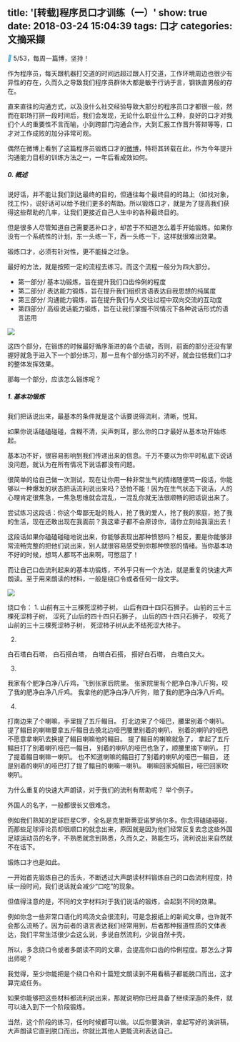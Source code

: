 title: '[转载]程序员口才训练（一）'
show: true
date: 2018-03-24 15:04:39
tags: 口才
categories: 文摘采撷
---

<i class="iconfont" style="color: #1296db">&#xe65d;</i>  5/53，每周一篇博，坚持！

作为程序员，每天跟机器打交道的时间远超过跟人打交道，工作环境周边也很少有异性的存在，久而久之导致我们程序员群体大都是敏于行讷于言，钢铁直男般的存在。

直来直往的沟通方式，以及没什么社交经验导致大部分的程序员口才都很一般，然而在职场打拼一段时间后，我们会发现，无论什么职业什么工种，良好的口才对我们个人的重要性不言而喻，小到跨部门沟通合作，大到汇报工作晋升答辩等等，口才对工作成败的加分非常可观。

偶然在微博上看到了这篇程序员锻炼口才的[微博](https://weibo.com/3306361973/G8EXr45bF?filter=hot&root_comment_id=0&type=comment#_rnd1521793554304)，特将其转载在此，作为今年提升沟通能力目标的训练方法之一，一年后看成效如何。

##### 0. 概述
说好话，并不能让我们到达最终的目的，但通往每个最终目的的路上（如找对象，找工作），说好话可以给予我们更多的帮助。所以锻炼口才，就是为了提高我们获得这些帮助的几率，让我们更接近自己人生中的各种最终目的。

但是很多人尽管知道自己需要恶补口才，却苦于不知道怎么着手开始锻炼。如果你没有一个系统性的计划，东一头练一下，西一头练一下，这样就很难出效果。

锻炼口才，必须有针对性，更不能操之过急。

最好的方法，就是按照一定的流程去练习。而这个流程一般分为四大部分。

- 第一部分/ 基本功锻炼，旨在提升我们口齿伶俐的程度
- 第二部分/ 表达能力锻炼，旨在提升我们组织言语表达自我思想的纯属度
- 第三部分/ 沟通能力锻炼，旨在提升我们与人交往过程中双向交流的互动度
- 第四部分/ 高级说话能力锻炼，旨在让我们掌握不同情况下各种说话形式的语言运用

![](http://wx4.sinaimg.cn/mw690/62d95157gy1fpn2xf9o3yj20ru0s617j.jpg)

这四个部分，在锻炼的时候最好循序渐进的各个击破，否则，前面的部分还没有掌握好就急于进入下一个部分练习，那一旦有个部分练习的不好，就会拉低我们口才的整体发挥效果。

那每一个部分，应该怎么锻炼呢？

<!--more-->

##### 1. 基本功锻炼
我们把话说出来，最基本的条件就是这个话要说得流利，清晰，悦耳。

如果你说话磕磕碰碰，含糊不清，尖声刺耳，那么你的口才最好从基本功开始练起。

基本功不好，很容易影响到我们传递出来的信息。千万不要以为你平时私底下说话没问题，就认为在所有情况下说话都没有问题。

很简单的给自己做一次测试，现在让你用一种非常生气的情绪随便骂一段话，你能够以一种爆发的状态把话流利说出来吗？恐怕不能！因为在生气状态下说话，人的心理肯定很焦急，一焦急思维就会混乱，一混乱你就无法很顺畅的把话说出来了。

尝试练习这段话：你这个卑鄙无耻的贱人，抢了我的爱人，抢了我的家庭，抢了我的生活，现在还敢出现在我面前？我这辈子都不会原谅你，请你立刻给我滚出去！

这段话如果你磕磕碰碰地说出来，你能够表现出那种愤怒吗？相反，要是你能够非常流畅完整的把他们说出来，别人就很容易感受到你那种愤怒的情绪。当你基本功不好的时候，想骂人都骂不出来啊，可憋屈了！

而让自己口齿流利起来的基本功锻炼，不外乎只有一个方法，就是重复的快速大声朗读。至于用来朗读的材料，一般是绕口令或者任何一段文字。

![](http://wx1.sinaimg.cn/mw690/62d95157gy1fpn37rhhghj20qy0kmqsp.jpg)

绕口令：
1. 
山前有三十三棵死涩柿子树，
山后有四十四只石狮子。
山前的三十三棵死涩柿子树，
涩死了山后的四十四只石狮子，
山后的四十四只石狮子，
咬死了山前的三十三棵死涩柿子树，
死涩柿子树从此不结死涩大柿子。

2. 
白石塔白石塔，
白石搭白塔，
白塔白石搭，
搭好白石塔，
白塔白又大。

3. 
我家有个肥净白净八斤鸡，飞到张家后院里。
张家院里有个肥净白净八斤狗，咬了我的肥净白净八斤鸡。
我拿他的肥净白净八斤狗，赔了我的肥净白净八斤鸡。

4. 
打南边来了个喇嘛，手里提了五斤鳎目。
打北边来了个哑巴，腰里别着个喇叭。
提了鳎目的喇嘛要拿五斤鳎目去换北边哑巴腰里别着的喇叭，
别着的喇叭的哑巴不愿意拿喇叭去换提了鳎目喇嘛他的鳎目。
提了鳎目的喇嘛就急了，
拿起了五斤鳎目打了别着喇叭哑巴一鳎目，
别着的喇叭的哑巴也急了，顺腰里摘下喇叭，
打了提着鳎目喇嘛一喇叭。
也不知道喇嘛的鳎目打了别着的喇叭的哑巴一鳎目，
还是别着的喇叭的哑巴打了提了鳎目的喇嘛一喇叭。
喇嘛回家炖鳎目，哑巴回家吹喇叭。

为什么重复的快速大声朗读，对于我们的流利有帮助呢？
举个例子。

外国人的名字，一般都很长又很难念。

例如我们熟知的足球巨星C罗，全名是克里斯蒂亚诺罗纳尔多。你念得磕磕碰碰，而那些足球评论员却很顺口的就念出来，原因就是因为他们经常反复去念这些外国足球运动员的名字，不熟悉就念到熟悉，久而久之，熟能生巧，流利说出来自然就不在话下。

锻炼口才也是如此。

一开始首先锻炼自己的舌头，不断透过大声朗读材料锻炼自己的口齿流利程度，持续一段时间，我们说话就会减少“口吃”的现象。

但值得注意的是，不同的文字材料对于我们说话的锻炼，会起到不同的效果。

例如你念一些非常口语化的鸡汤文会很流利，可是念报纸上的新闻文章，也许就不会那么流畅了。因为前者的语言表达我们经常用到，后者那种报道性质的文体表达，我们平常生活很少会这么说，多说自然流利，少说自然卡壳。

所以，多念绕口令或者多朗读不同的文章，会提高你口齿的伶俐程度。那怎么才算出师呢？

我觉得，至少你能把是个绕口令和十篇短文朗读到不用看稿子都能脱口而出，这才算完成任务。

如果你能够把这些材料都流利说出来，那就说明你已经具备了继续深造的条件，就可以进入到下一个阶段锻炼。

当然，这个阶段的练习，任何时候都可以做。以后你要演讲，拿起写好的演讲稿，大声朗读它直到脱口而出，你就比其他人更能流利表达自己。

